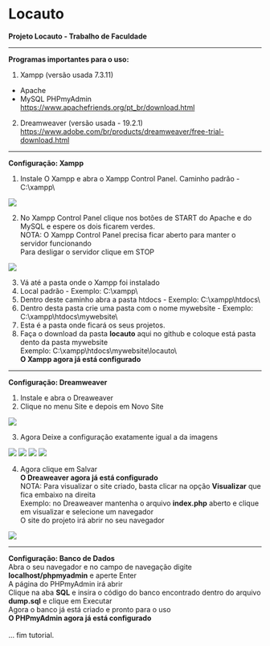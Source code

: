 # Locauto

**Projeto Locauto - Trabalho de Faculdade**

--------------------------------------

**Programas importantes para o uso:**

1. Xampp (versão usada 7.3.11)<br>
  - Apache <br>
  - MySQL PHPmyAdmin <br>
https://www.apachefriends.org/pt_br/download.html

2. Dreamweaver (versão usada - 19.2.1) <br>
https://www.adobe.com/br/products/dreamweaver/free-trial-download.html

--------------------------------------

**Configuração: Xampp**
1. Instale O Xampp e abra o Xampp Control Panel. Caminho padrão - C:\xampp\

<img src="Locauto Tutorial Imagens/Xampp001.png" >

2. No Xampp Control Panel clique nos botões de START do Apache e do MySQL e espere os dois ficarem verdes.<br>
NOTA: O Xampp Control Panel precisa ficar aberto para manter o servidor funcionando <br>
Para desligar o servidor clique em STOP <br>

<img src="Locauto Tutorial Imagens/Xampp002.png" >

3. Vá até a pasta onde o Xampp foi instalado <br>
4. Local padrão - Exemplo: C:\xampp\ <br>
5. Dentro deste caminho abra a pasta htdocs - Exemplo: C:\xampp\htdocs\ <br>
6. Dentro desta pasta crie uma pasta com o nome mywebsite - Exemplo: C:\xampp\htdocs\mywebsite\ <br>
7. Esta é a pasta onde ficará os seus projetos. <br>
8. Faça o download da pasta **locauto** aqui no github e coloque está pasta dento da pasta mywebsite <br>
Exemplo: C:\xampp\htdocs\mywebsite\locauto\ <br>
**O Xampp agora já está configurado**

--------------------------------------

**Configuração: Dreamweaver**
1. Instale e abra o Dreaweaver
2. Clique no menu Site e depois em Novo Site

<img src="Locauto Tutorial Imagens/DW001.png" >

3. Agora Deixe a configuração exatamente igual a da imagens

<img src="Locauto Tutorial Imagens/DW002.png" >
<img src="Locauto Tutorial Imagens/DW003.png" >
<img src="Locauto Tutorial Imagens/DW004.png" >
<img src="Locauto Tutorial Imagens/DW005.png" >

4. Agora clique em Salvar <br>
**O Dreaweaver agora já está configurado** <br>
NOTA: Para visualizar o site criado, basta clicar na opção **Visualizar** que fica embaixo na direita <br>
Exemplo: no Dreaweaver mantenha o arquivo **index.php** aberto e clique em visualizar e selecione um navegador <br>
O site do projeto irá abrir no seu navegador

<img src="Locauto Tutorial Imagens/DW006.png" >

--------------------------------------

**Configuração: Banco de Dados** <br>
Abra o seu navegador e no campo de navegação digite **localhost/phpmyadmin** e aperte Enter <br>
A página do PHPmyAdmin irá abrir <br>
Clique na aba **SQL** e insira o código do banco encontrado dentro do arquivo **dump.sql** e clique em Executar <br>
Agora o banco já está criado e pronto para o uso <br>
**O PHPmyAdmin agora já está configurado** <br><br>
... fim tutorial.
